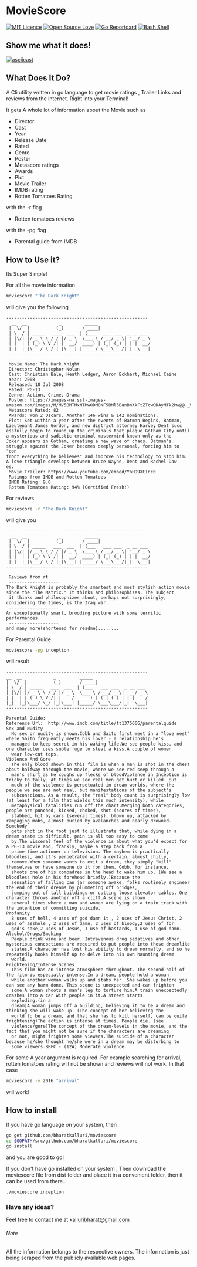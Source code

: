 # MovieScore

[![MIT Licence](https://badges.frapsoft.com/os/mit/mit.svg?v=103)](https://opensource.org/licenses/mit-license.php)
[![Open Source Love](https://badges.frapsoft.com/os/v3/open-source.png?v=103)](https://github.com/ellerbrock/open-source-badges/)
[![Go Reportcard](https://goreportcard.com/badge/github.com/bharatkalluri/moviescore)](https://goreportcard.com/report/github.com/bharatkalluri/moviescore/)
[![Bash Shell](https://badges.frapsoft.com/bash/v1/bash.png?v=103)](https://github.com/ellerbrock/open-source-badges/)

## Show me what it does!
[![asciicast](https://asciinema.org/a/106937.png)](https://asciinema.org/a/106937)

## What Does It Do?

A Cli utility written in go language to get movie ratings , Trailer Links and reviews from the internet. Right into your Terminal!

It gets A whole lot of information about the Movie such as
- Director
- Cast
- Year
- Release Date
- Rated
- Genre
- Poster
- Metascore ratings
- Awards
- Plot
- Movie Trailer
- IMDB rating
- Rotten Tomatoes Rating

with the -r flag
- Rotten tomatoes reviews

with the -pg flag
- Parental guide from IMDB

## How to Use it?

Its Super Simple!

For all the movie information
```bash
moviescore "The Dark Knight"
```
will give you the following
```
------------------------------------------------------
  __  __            _         _____                    
 |  \/  |          (_)       / ____|                   
 | \  / | _____   ___  ___  | (___   ___ ___  _ __ ___
 | |\/| |/ _ \ \ / / |/ _ \  \___ \ / __/ _ \| '__/ _ \
 | |  | | (_) \ V /| |  __/  ____) | (_| (_) | | |  __/
 |_|  |_|\___/ \_/ |_|\___| |_____/ \___\___/|_|  \___|
------------------------------------------------------

 Movie Name: The Dark Knight
 Director: Christopher Nolan
 Cast: Christian Bale, Heath Ledger, Aaron Eckhart, Michael Caine
 Year: 2008
 Released: 18 Jul 2008
 Rated: PG-13
 Genre: Action, Crime, Drama
 Poster: https://images-na.ssl-images-amazon.com/images/M/MV5BMTMxNTMwODM0NF5BMl5BanBnXkFtZTcwODAyMTk2Mw@@._V1_SX300.jpg
 Metascore Rated: 82
 Awards: Won 2 Oscars. Another 146 wins & 142 nominations.
 Plot: Set within a year after the events of Batman Begins, Batman, Lieutenant James Gordon, and new district attorney Harvey Dent succ
essfully begin to round up the criminals that plague Gotham City until a mysterious and sadistic criminal mastermind known only as the
Joker appears in Gotham, creating a new wave of chaos. Batman's struggle against the Joker becomes deeply personal, forcing him to "con
front everything he believes" and improve his technology to stop him. A love triangle develops between Bruce Wayne, Dent and Rachel Daw
es.
 Movie Trailer: https://www.youtube.com/embed/YoHD9XEInc0
 Ratings from IMDB and Rotten Tomatoes---
 IMDB Rating: 9.0
 Rotten Tomatoes Rating: 94% (Certified Fresh!)

```

For reviews
```bash
moviescore -r "The Dark Knight"
```
will give you
```
------------------------------------------------------
  __  __            _         _____                    
 |  \/  |          (_)       / ____|                   
 | \  / | _____   ___  ___  | (___   ___ ___  _ __ ___
 | |\/| |/ _ \ \ / / |/ _ \  \___ \ / __/ _ \| '__/ _ \
 | |  | | (_) \ V /| |  __/  ____) | (_| (_) | | |  __/
 |_|  |_|\___/ \_/ |_|\___| |_____/ \___\___/|_|  \___|
------------------------------------------------------

 Reviews from rt
 -------------------
The Dark Knight is probably the smartest and most stylish action movie since the "The Matrix." It thinks and philosophizes. The subject
 it thinks and philosophizes about, perhaps not surprisingly, considering the times, is the Iraq war.
 -------------------
An exceptionally smart, brooding picture with some terrific performances.
 -------------------
and many more(shortened for readme)........
```

For Parental Guide
```bash
moviescore -pg inception
```
will result
```
------------------------------------------------------
__  __            _         _____                    
|  \/  |          (_)       / ____|                   
| \  / | _____   ___  ___  | (___   ___ ___  _ __ ___
| |\/| |/ _ \ \ / / |/ _ \  \___ \ / __/ _ \| '__/ _ \
| |  | | (_) \ V /| |  __/  ____) | (_| (_) | | |  __/
|_|  |_|\___/ \_/ |_|\___| |_____/ \___\___/|_|  \___|
------------------------------------------------------

Parental Guide:
Reference Url:  http://www.imdb.com/title/tt1375666/parentalguide
Sex and Nudity 
  No sex or nudity is shown.Cobb and Saito first meet in a "love nest" where Saito frequently meets his lover - a relationship he's
  managed to keep secret in his waking life.We see people kiss, and one character uses subterfuge to steal a kiss.A couple of women
  wear low-cut tops.
Violence And Gore
  The only blood shown in this film is when a man is shot in the chest about halfway through the movie, where we see red seep through a
  man's shirt as he coughs up flecks of bloodViolence in Inception is tricky to tally. At times we see real men get hurt or killed. But
  much of the violence is perpetuated in dream worlds, where the people we see are not real, but manifestations of the subject's
  subconscious. As a result, the "real" body count is surprisingly low (at least for a film that wields this much intensity), while
  metaphysical fatalities run off the chart.Merging both categories, people are punched, kicked, choked, shot (scores of times),
  stabbed, hit by cars (several times), blown up, attacked by rampaging mobs, almost buried by avalanches and nearly drowned. Somebody
  gets shot in the foot just to illustrate that, while dying in a dream state is difficult, pain is all too easy to come
  by.The visceral feel of the violence is about what you'd expect for a PG-13 movie and, frankly, maybe a step back from a
  prime-time actioner on television. The mayhem is practically bloodless, and it's perpetrated with a certain, almost chilly,
  remove.When someone wants to exit a dream, they simply "kill" themselves or have someone do it for them. Cobb, for instance,
  shoots one of his compadres in the head to wake him up. (We see a bloodless hole in his forehead briefly.)Because the
  sensation of falling can jar someone awake, folks routinely engineer the end of their dreams by plummeting off bridges,
  jumping out of tall buildings or cutting loose elevator cables. One character throws another off a cliff.A scene is shown
  several times where a man and woman are lying on a train track with the intention of committing suicide.
Profanity
  8 uses of hell, 4 uses of god damn it , 2 uses of Jesus Christ, 2 uses of asshole , 2 uses of damn, 2 uses of bloody,2 uses of for
  god's sake,2 uses of Jesus, 1 use of bastards, 1 use of god damn.
Alcohol/Drugs/Smoking
  People drink wine and beer. Intravenous drug sedatives and other mysterious concoctions are required to put people into these dreamlike
  states.A character has lost his ability to dream normally, and so he repeatedly hooks himself up to delve into his own haunting dream
  world.
Frightening/Intense Scenes
  This film has an intense atmosphere throughout. The second half of the film is especially intense.In a dream, people hold a woman
  while another woman walks up and stabs her. She wakes up before you can see any harm done. This scene is unexpected and can frighten
  some.A woman shoots a man's leg to torture him.A train unexpectedly crashes into a car with people in it.A street starts
  exploding.(in a
  dream)A woman jumps off a building, believing it to be a dream and thinking she will wake up. (The concept of her believing the
  world to be a dream, and that she has to kill herself, can be quite frightening)The action is intense at times. People die. (see
  violence/gore)The concept of the dream-levels in the movie, and the fact that you might not be sure if the characters are dreaming
  or not, might frighten some viewers.The suicide of a character because he/she thought he/she were in a dream may be disturbing to
  some viewers.BBFC - (12A) Moderate violence.
```

For some A year argument is required. For example searching for arrival, rotten tomatoes rating will not be shown and reviews will not work. In that case
```bash
moviescore -y 2016 "arrival"
```
will work!

## How to install

If you have go language on your system, then
```bash
go get github.com/bharatkalluri/moviescore
cd $GOPATH/src/github.com/bharatkalluri/moviescore
go install
```
and you are good to go!

If you don't have go installed on your system , Then download the moviescore file from dist folder and place it in a convenient folder, then it can be used from there..
```bash
./moviescore inception
```

### Have any ideas?
Feel free to contact me at kalluribharat@gmail.com

###### Note
All the information belongs to the respective owners. The information is just being scraped from the publicly available web pages.
